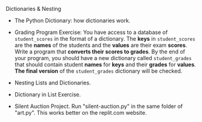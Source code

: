 Dictionaries & Nesting

- The Python Dictionary: how dictionaries work.

- Grading Program Exercise: You have access to a database of `student_scores` in the format of a dictionary. The **keys** in `student_scores` are the **names** of the students and the **values** are their exam **scores**. 
Write a program that **converts their scores to grades**. By the end of your program, you should have a new dictionary called `student_grades` that should contain student **names** for **keys** and their **grades** for **values**. **The final version** of the `student_grades` dictionary will be checked.

- Nesting Lists and Dictionaries.

- Dictionary in List Exercise.

- Silent Auction Project.
Run "silent-auction.py" in the same folder of "art.py". This works better on the replit.com website.